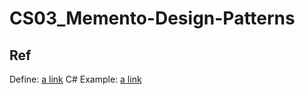 # CS03_Memento-Design-Patterns

## Ref

Define: [a link](https://refactoring.guru/design-patterns/memento)
C# Example: [a link](https://refactoring.guru/design-patterns/memento/csharp/example#example-0)